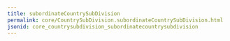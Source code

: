 ```yaml
---
title: subordinateCountrySubDivision
permalink: core/CountrySubDivision.subordinateCountrySubDivision.html
jsonid: core_countrysubdivision_subordinatecountrysubdivision
---
```

